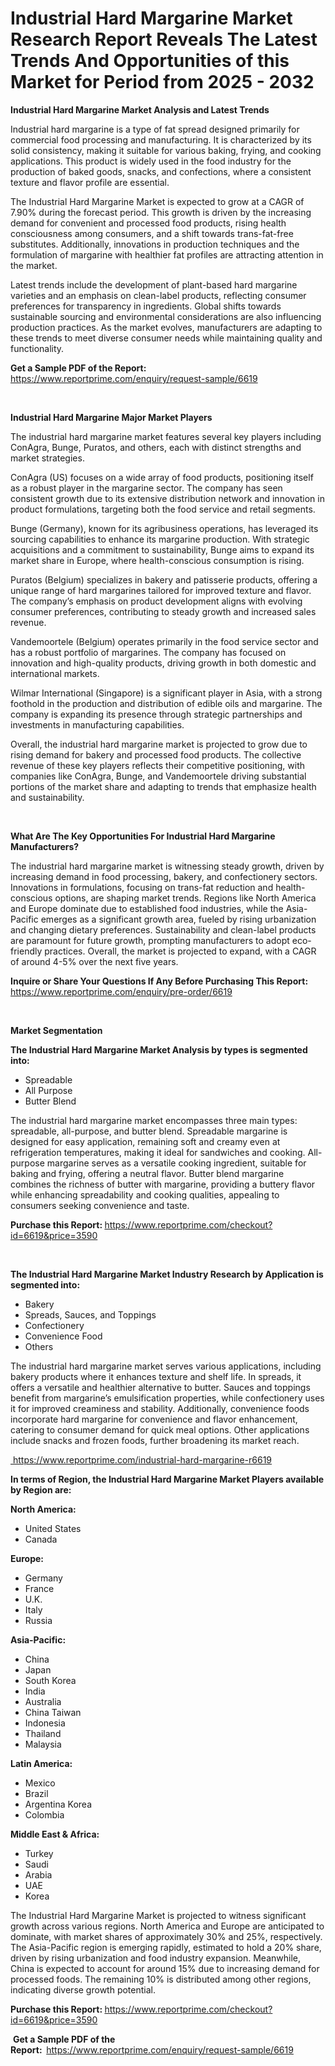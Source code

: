 <p><h1>Industrial Hard Margarine Market Research Report Reveals The Latest Trends And Opportunities of this Market for Period from 2025 - 2032</h1></p><p><strong>Industrial Hard Margarine Market Analysis and Latest Trends</strong></p>
<p><p>Industrial hard margarine is a type of fat spread designed primarily for commercial food processing and manufacturing. It is characterized by its solid consistency, making it suitable for various baking, frying, and cooking applications. This product is widely used in the food industry for the production of baked goods, snacks, and confections, where a consistent texture and flavor profile are essential.</p><p>The Industrial Hard Margarine Market is expected to grow at a CAGR of 7.90% during the forecast period. This growth is driven by the increasing demand for convenient and processed food products, rising health consciousness among consumers, and a shift towards trans-fat-free substitutes. Additionally, innovations in production techniques and the formulation of margarine with healthier fat profiles are attracting attention in the market.</p><p>Latest trends include the development of plant-based hard margarine varieties and an emphasis on clean-label products, reflecting consumer preferences for transparency in ingredients. Global shifts towards sustainable sourcing and environmental considerations are also influencing production practices. As the market evolves, manufacturers are adapting to these trends to meet diverse consumer needs while maintaining quality and functionality.</p></p>
<p><strong>Get a Sample PDF of the Report:&nbsp;</strong> <a href="https://www.reportprime.com/enquiry/request-sample/6619?utm_campaign=4581&utm_medium=2&utm_source=Github&utm_content=ia&utm_term=16052025&utm_id=industrial-hard-margarine">https://www.reportprime.com/enquiry/request-sample/6619</a></p>
<p>&nbsp;</p>
<p><strong>Industrial Hard Margarine Major Market Players</strong></p>
<p><p>The industrial hard margarine market features several key players including ConAgra, Bunge, Puratos, and others, each with distinct strengths and market strategies. </p><p>ConAgra (US) focuses on a wide array of food products, positioning itself as a robust player in the margarine sector. The company has seen consistent growth due to its extensive distribution network and innovation in product formulations, targeting both the food service and retail segments. </p><p>Bunge (Germany), known for its agribusiness operations, has leveraged its sourcing capabilities to enhance its margarine production. With strategic acquisitions and a commitment to sustainability, Bunge aims to expand its market share in Europe, where health-conscious consumption is rising.</p><p>Puratos (Belgium) specializes in bakery and patisserie products, offering a unique range of hard margarines tailored for improved texture and flavor. The company’s emphasis on product development aligns with evolving consumer preferences, contributing to steady growth and increased sales revenue.</p><p>Vandemoortele (Belgium) operates primarily in the food service sector and has a robust portfolio of margarines. The company has focused on innovation and high-quality products, driving growth in both domestic and international markets.</p><p>Wilmar International (Singapore) is a significant player in Asia, with a strong foothold in the production and distribution of edible oils and margarine. The company is expanding its presence through strategic partnerships and investments in manufacturing capabilities.</p><p>Overall, the industrial hard margarine market is projected to grow due to rising demand for bakery and processed food products. The collective revenue of these key players reflects their competitive positioning, with companies like ConAgra, Bunge, and Vandemoortele driving substantial portions of the market share and adapting to trends that emphasize health and sustainability.</p></p>
<p>&nbsp;</p>
<p><strong>What Are The Key Opportunities For Industrial Hard Margarine Manufacturers?</strong></p>
<p><p>The industrial hard margarine market is witnessing steady growth, driven by increasing demand in food processing, bakery, and confectionery sectors. Innovations in formulations, focusing on trans-fat reduction and health-conscious options, are shaping market trends. Regions like North America and Europe dominate due to established food industries, while the Asia-Pacific emerges as a significant growth area, fueled by rising urbanization and changing dietary preferences. Sustainability and clean-label products are paramount for future growth, prompting manufacturers to adopt eco-friendly practices. Overall, the market is projected to expand, with a CAGR of around 4-5% over the next five years.</p></p>
<p><strong>Inquire or Share Your Questions If Any Before Purchasing This Report:</strong> <a href="https://www.reportprime.com/enquiry/pre-order/6619?utm_campaign=4581&utm_medium=2&utm_source=Github&utm_content=ia&utm_term=16052025&utm_id=industrial-hard-margarine">https://www.reportprime.com/enquiry/pre-order/6619</a></p>
<p>&nbsp;</p>
<p><strong>Market Segmentation</strong></p>
<p><strong>The Industrial Hard Margarine Market Analysis by types is segmented into:</strong></p>
<p><ul><li>Spreadable</li><li>All Purpose</li><li>Butter Blend</li></ul></p>
<p><p>The industrial hard margarine market encompasses three main types: spreadable, all-purpose, and butter blend. Spreadable margarine is designed for easy application, remaining soft and creamy even at refrigeration temperatures, making it ideal for sandwiches and cooking. All-purpose margarine serves as a versatile cooking ingredient, suitable for baking and frying, offering a neutral flavor. Butter blend margarine combines the richness of butter with margarine, providing a buttery flavor while enhancing spreadability and cooking qualities, appealing to consumers seeking convenience and taste.</p></p>
<p><strong>Purchase this Report:&nbsp;</strong><a href="https://www.reportprime.com/checkout?id=6619&price=3590&utm_campaign=4581&utm_medium=2&utm_source=Github&utm_content=ia&utm_term=16052025&utm_id=industrial-hard-margarine">https://www.reportprime.com/checkout?id=6619&price=3590</a></p>
<p>&nbsp;</p>
<p><strong>The Industrial Hard Margarine Market Industry Research by Application is segmented into:</strong></p>
<p><ul><li>Bakery</li><li>Spreads, Sauces, and Toppings</li><li>Confectionery</li><li>Convenience Food</li><li>Others</li></ul></p>
<p><p>The industrial hard margarine market serves various applications, including bakery products where it enhances texture and shelf life. In spreads, it offers a versatile and healthier alternative to butter. Sauces and toppings benefit from margarine’s emulsification properties, while confectionery uses it for improved creaminess and stability. Additionally, convenience foods incorporate hard margarine for convenience and flavor enhancement, catering to consumer demand for quick meal options. Other applications include snacks and frozen foods, further broadening its market reach.</p></p>
<p><a href="https://www.reportprime.com/industrial-hard-margarine-r6619?utm_campaign=4581&utm_medium=2&utm_source=Github&utm_content=ia&utm_term=16052025&utm_id=industrial-hard-margarine">&nbsp;https://www.reportprime.com/industrial-hard-margarine-r6619</a></p>
<p><strong>In terms of Region, the Industrial Hard Margarine Market Players available by Region are:</strong></p>
<p>
    <p> <strong> North America: </strong>
        <ul>
            <li>United States</li>
            <li>Canada</li>
        </ul>
        </p> 
    <p> <strong> Europe: </strong>
        <ul>
            <li>Germany</li>
            <li>France</li>
            <li>U.K.</li>
            <li>Italy</li>
            <li>Russia</li>
        </ul>
        </p> 
    <p> <strong> Asia-Pacific: </strong>
        <ul>
            <li>China</li>
            <li>Japan</li>
            <li>South Korea</li>
            <li>India</li>
            <li>Australia</li>
            <li>China Taiwan</li>
            <li>Indonesia</li>
            <li>Thailand</li>
            <li>Malaysia</li>
        </ul>
        </p> 
    <p> <strong> Latin America: </strong>
        <ul>
            <li>Mexico</li>
            <li>Brazil</li>
            <li>Argentina Korea</li>
            <li>Colombia</li>
        </ul>
        </p> 
    <p> <strong> Middle East & Africa: </strong>
        <ul>
            <li>Turkey</li>
            <li>Saudi</li>
            <li>Arabia</li>
            <li>UAE</li>
            <li>Korea</li>
        </ul>
    </p>
    </p>
<p><p>The Industrial Hard Margarine Market is projected to witness significant growth across various regions. North America and Europe are anticipated to dominate, with market shares of approximately 30% and 25%, respectively. The Asia-Pacific region is emerging rapidly, estimated to hold a 20% share, driven by rising urbanization and food industry expansion. Meanwhile, China is expected to account for around 15% due to increasing demand for processed foods. The remaining 10% is distributed among other regions, indicating diverse growth potential.</p></p>
<p><strong>Purchase this Report: </strong><a href="https://www.reportprime.com/checkout?id=6619&price=3590&utm_campaign=4581&utm_medium=2&utm_source=Github&utm_content=ia&utm_term=16052025&utm_id=industrial-hard-margarine">https://www.reportprime.com/checkout?id=6619&price=3590</a></p>
<p>&nbsp;<strong>Get a Sample PDF of the Report:&nbsp;&nbsp;</strong><a href="https://www.reportprime.com/enquiry/request-sample/6619?utm_campaign=4581&utm_medium=2&utm_source=Github&utm_content=ia&utm_term=16052025&utm_id=industrial-hard-margarine">https://www.reportprime.com/enquiry/request-sample/6619</a></p>
<p><strong></strong></p>
<p><p></p><p></p><p></p></p>